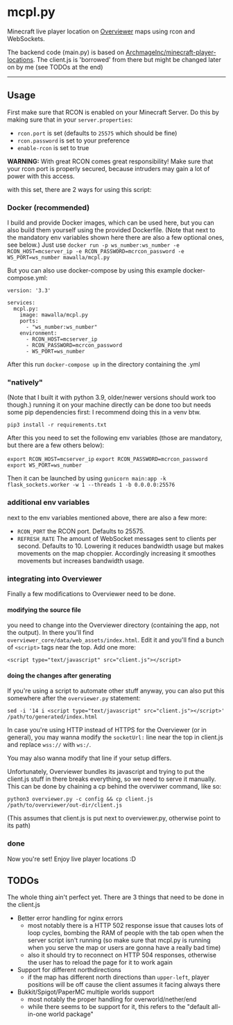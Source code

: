 # mcpl.py
Minecraft live player location on [Overviewer](https://overviewer.org/) maps using rcon and WebSockets.

The backend code (main.py) is based on [ArchmageInc/minecraft-player-locations](https://github.com/ArchmageInc/minecraft-player-locations). The client.js is 'borrowed' from there but might be changed later on by me (see TODOs at the end)

-------------
## Usage

First make sure that RCON is enabled on your Minecraft Server.
Do this by making sure that in your `server.properties`:
  - `rcon.port` is set (defaults to `25575` which should be fine)
  - `rcon.password` is set to your preference
  - `enable-rcon` is set to true
  
**WARNING:** With great RCON comes great responsibility! Make sure that your rcon port is properly secured, because intruders may gain a lot of power with this access.

with this set, there are 2 ways for using this script:

### Docker (recommended)

I build and provide Docker images, which can be used here, but you can also build them yourself using the provided Dockerfile.
(Note that next to the mandatory env variables shown here there are also a few optional ones, see below.)
Just use `docker run -p ws_number:ws_number -e RCON_HOST=mcserver_ip -e RCON_PASSWORD=mcrcon_password -e WS_PORT=ws_number mawalla/mcpl.py`

But you can also use docker-compose by using this example docker-compose.yml:

```
version: '3.3'

services:
  mcpl.py:
    image: mawalla/mcpl.py
    ports:
      - "ws_number:ws_number"
    environment:
      - RCON_HOST=mcserver_ip
      - RCON_PASSWORD=mcrcon_password
      - WS_PORT=ws_number
```

After this run `docker-compose up` in the directory containing the .yml

### "natively"

(Note that I built it with python 3.9, older/newer versions should work too though.)
running it on your machine directly can be done too but needs some pip dependencies first:
I recommend doing this in a venv btw.

`pip3 install -r requirements.txt`

After this you need to set the following env variables (those are mandatory, but there are a few others below):

`export RCON_HOST=mcserver_ip`
`export RCON_PASSWORD=mcrcon_password`
`export WS_PORT=ws_number`

Then it can be launched by using `gunicorn main:app -k flask_sockets.worker -w 1 --threads 1 -b 0.0.0.0:25576`

### additional env variables

next to the env variables mentioned above, there are also a few more:
  - `RCON_PORT` the RCON port. Defaults to 25575.
  - `REFRESH_RATE` The amount of WebSocket messages sent to clients per second. Defaults to 10. Lowering it reduces bandwidth usage but makes movements on the map choppier. Accordingly increasing it smoothes movements but increases bandwidth usage.

### integrating into Overviewer

Finally a few modifications to Overviewer need to be done.

#### modifying the source file
you need to change into the Overviewer directory (containing the app, not the output). 
In there you'll find `overviewer_core/data/web_assets/index.html`.
Edit it and you'll find a bunch of `<script>` tags near the top. Add one more:

`<script type="text/javascript" src="client.js"></script>`

#### doing the changes after generating
If you're using a script to automate other stuff anyway, you can also put this somewhere after the `overviewer.py` statement:

`sed -i '14 i <script type="text/javascript" src="client.js"></script>' /path/to/generated/index.html`

In case you're using HTTP instead of HTTPS for the Overviewer (or in general), you may wanna modify the `socketUrl:` line near the top in client.js and replace `wss://` with `ws:/`.

You may also wanna modify that line if your setup differs.

Unfortunately, Overviewer bundles its javascript and trying to put the client.js stuff in there breaks everything, so we need to serve it manually.
This can be done by chaining a cp behind the overviwer command, like so:

`python3 overviewer.py -c config && cp client.js /path/to/overviewer/out-dir/client.js`

(This assumes that client.js is put next to overviewer.py, otherwise point to its path)

### done

Now you're set! Enjoy live player locations :D

## TODOs

The whole thing ain't perfect yet. There are 3 things that need to be done in the client.js
  - Better error handling for nginx errors
    - most notably there is a HTTP 502 response issue that causes lots of loop cycles, bombing the RAM of people with the tab open when the server script isn't running (so make sure that mcpl.py is running when you serve the map or users are gonna have a really bad time)
    - also it should try to reconnect on HTTP 504 responses, otherwise the user has to reload the page for it to work again
  - Support for different northdirections
    - if the map has different north directions than `upper-left`, player positions will be off cause the client assumes it facing always there
  - Bukkit/Spigot/PaperMC multiple worlds support
    - most notably the proper handling for overworld/nether/end
    - while there seems to be support for it, this refers to the "default all-in-one world package"
